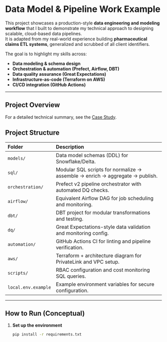 # Data Model & Pipeline Work Example

This project showcases a production-style **data engineering and modeling workflow** that I built to demonstrate my technical approach to designing scalable, cloud-based data pipelines.  
It is adapted from my real-world experience building **pharmaceutical claims ETL systems**, generalized and scrubbed of all client identifiers.

The goal is to highlight my skills across:
- **Data modeling & schema design**
- **Orchestration & automation (Prefect, Airflow, DBT)**
- **Data quality assurance (Great Expectations)**
- **Infrastructure-as-code (Terraform on AWS)**
- **CI/CD integration (GitHub Actions)**

---

## Project Overview
For a detailed technical summary, see the [Case Study](CASE_STUDY.md).

## Project Structure

| Folder | Description |
|:-------|:-------------|
| `models/` | Data model schemas (DDL) for Snowflake/Delta. |
| `sql/` | Modular SQL scripts for normalize → assemble → enrich → aggregate → publish. |
| `orchestration/` | Prefect v2 pipeline orchestrator with automated DQ checks. |
| `airflow/` | Equivalent Airflow DAG for job scheduling and monitoring. |
| `dbt/` | DBT project for modular transformations and testing. |
| `dq/` | Great Expectations-style data validation and monitoring config. |
| `automation/` | GitHub Actions CI for linting and pipeline verification. |
| `aws/` | Terraform + architecture diagram for PrivateLink and VPC setup. |
| `scripts/` | RBAC configuration and cost monitoring SQL queries. |
| `local.env.example` | Example environment variables for secure configuration. |

---

## How to Run (Conceptual)

1. **Set up the environment**
   ```bash
   pip install -r requirements.txt